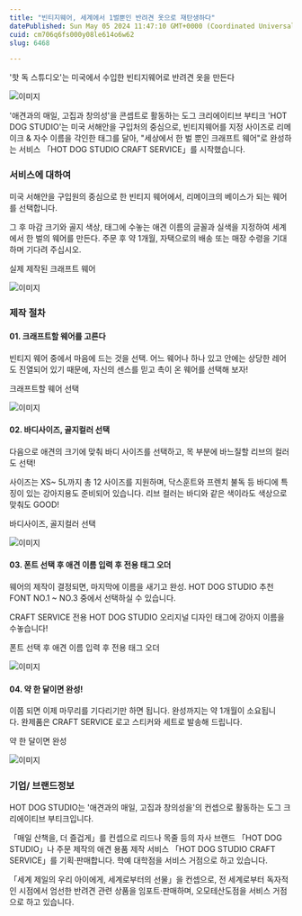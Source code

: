 ```yaml
---
title: "빈티지웨어, 세계에서 1벌뿐인 반려견 옷으로 재탄생하다"
datePublished: Sun May 05 2024 11:47:10 GMT+0000 (Coordinated Universal Time)
cuid: cm706q6fs000y08le614o6w62
slug: 6468

---
```



'핫 독 스튜디오'는 미국에서 수입한 빈티지웨어로 반려견 옷을 만든다

![이미지](https://cdn.hashnode.com/res/hashnode/image/upload/v1739260372333/92500cbb-a7c9-4575-81cd-03934c34a250.png)

'애견과의 매일, 고집과 창의성'을 콘셉트로 활동하는 도그 크리에이티브 부티크 'HOT DOG STUDIO'는 미국 서해안을 구입처의 중심으로, 빈티지웨어를 지정 사이즈로 리메이크 & 자수 이름을 각인한 태그를 달아, "세상에서 한 벌 뿐인 크래프트 웨어"로 완성하는 서비스 「HOT DOG STUDIO CRAFT SERVICE」를 시작했습니다.

### 서비스에 대하여

미국 서해안을 구입원의 중심으로 한 빈티지 웨어에서, 리메이크의 베이스가 되는 웨어를 선택합니다.

그 후 마감 크기와 골지 색상, 태그에 수놓는 애견 이름의 글꼴과 실색을 지정하여 세계에서 한 벌의 웨어를 만든다. 주문 후 약 1개월, 자택으로의 배송 또는 매장 수령을 기대하며 기다려 주십시오.

실제 제작된 크래프트 웨어

![이미지](https://cdn.hashnode.com/res/hashnode/image/upload/v1739260374597/8b7f6c57-fffb-47ae-b36f-2aff667366e1.png)

### 제작 절차

#### 01. 크래프트할 웨어를 고른다

빈티지 웨어 중에서 마음에 드는 것을 선택. 어느 웨어나 하나 있고 안에는 상당한 레어도 진열되어 있기 때문에, 자신의 센스를 믿고 촉이 온 웨어를 선택해 보자!

크래프트할 웨어 선택

![이미지](https://cdn.hashnode.com/res/hashnode/image/upload/v1739260377161/400abc2c-8521-465e-8280-da1bb8a38ebd.png)

#### 02. 바디사이즈, 골지컬러 선택

다음으로 애견의 크기에 맞춰 바디 사이즈를 선택하고, 목 부분에 바느질할 리브의 컬러도 선택!

사이즈는 XS~ 5L까지 총 12 사이즈를 지원하며, 닥스훈트와 프렌치 불독 등 바디에 특징이 있는 강아지용도 준비되어 있습니다. 리브 컬러는 바디와 같은 색이라도 색상으로 맞춰도 GOOD!

바디사이즈, 골지컬러 선택

![이미지](https://cdn.hashnode.com/res/hashnode/image/upload/v1739260379551/008f37ca-3916-4ae0-a616-ed462a6c3373.png)

#### 03. 폰트 선택 후 애견 이름 입력 후 전용 태그 오더

웨어의 제작이 결정되면, 마지막에 이름을 새기고 완성. HOT DOG STUDIO 추천 FONT NO.1 ~ NO.3 중에서 선택하실 수 있습니다.

CRAFT SERVICE 전용 HOT DOG STUDIO 오리지널 디자인 태그에 강아지 이름을 수놓습니다!

폰트 선택 후 애견 이름 입력 후 전용 태그 오더

![이미지](https://cdn.hashnode.com/res/hashnode/image/upload/v1739260381756/45cfad6d-2460-4bff-80cc-1c42476dd5aa.png)

#### 04. 약 한 달이면 완성!

이쯤 되면 이제 마무리를 기다리기만 하면 됩니다. 완성까지는 약 1개월이 소요됩니다. 완제품은 CRAFT SERVICE 로고 스티커와 세트로 발송해 드립니다.

약 한 달이면 완성

![이미지](https://cdn.hashnode.com/res/hashnode/image/upload/v1739260384004/06daa5db-fb32-4340-b7f3-3977f7bee0ba.png)

### 기업/ 브랜드정보

HOT DOG STUDIO는 '애견과의 매일, 고집과 창의성을'의 컨셉으로 활동하는 도그 크리에이티브 부티크입니다.

「매일 산책을, 더 즐겁게」를 컨셉으로 리드나 목줄 등의 자사 브랜드 「HOT DOG STUDIO」나 주문 제작의 애견 용품 제작 서비스 「HOT DOG STUDIO CRAFT SERVICE」를 기획·판매합니다. 학예 대학점을 서비스 거점으로 하고 있습니다.

「세계 제일의 우리 아이에게, 세계로부터의 선물」을 컨셉으로, 전 세계로부터 독자적인 시점에서 엄선한 반려견 관련 상품을 임포트·판매하며, 오모테산도점을 서비스 거점으로 하고 있습니다.